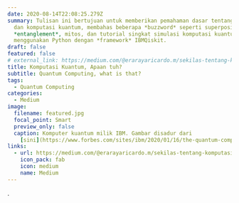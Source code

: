 ```yaml
---
date: 2020-08-14T22:08:25.279Z
summary: Tulisan ini bertujuan untuk memberikan pemahaman dasar tentang komputer
  dan komputasi kuantum, membahas beberapa *buzzword* seperti superposisi dan
  *entanglement*, mitos, dan tutorial singkat simulasi komputasi kuantum
  menggunakan Python dengan *framework* IBMQiskit.
draft: false
featured: false
# external_link: https://medium.com/@erarayaricardo.m/sekilas-tentang-komputasi-kuantum-16a33cd4f86b
title: Komputasi Kuantum, Apaan tuh?
subtitle: Quantum Computing, what is that?
tags:
  - Quantum Computing
categories:
  - Medium
image:
  filename: featured.jpg
  focal_point: Smart
  preview_only: false
  caption: Komputer kuantum milik IBM. Gambar disadur dari
    [sini](https://www.forbes.com/sites/ibm/2020/01/16/the-quantum-computing-era-is-here-why-it-mattersand-how-it-may-change-our-world/?sh=37d40ac85c2b).
links:
  - url: https://medium.com/@erarayaricardo.m/sekilas-tentang-komputasi-kuantum-16a33cd4f86b
    icon_pack: fab
    icon: medium
    name: Medium
---
```

.
